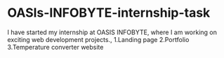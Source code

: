 # OASIs-INFOBYTE-internship-task
I have started my internship at OASIS INFOBYTE, where I am working on exciting web development projects., 1.Landing page  2.Portfolio  3.Temperature converter website
